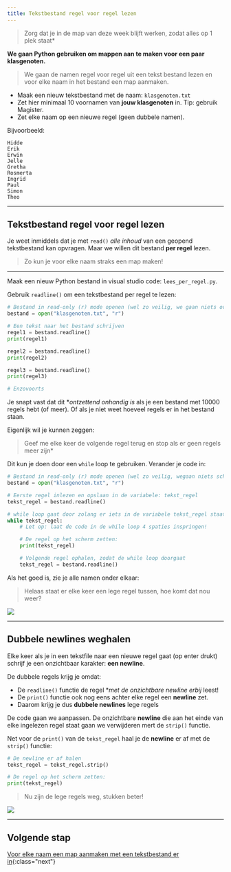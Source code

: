 ```yaml
---
title: Tekstbestand regel voor regel lezen
---
```


> Zorg dat je in de map van deze week blijft werken, zodat alles op 1 plek staat*

**We gaan Python gebruiken om mappen aan te maken voor een paar klasgenoten.**

> We gaan de namen regel voor regel uit een tekst bestand lezen en voor elke naam in het bestand een map aanmaken.

* Maak een nieuw tekstbestand met de naam: `klasgenoten.txt`
* Zet hier minimaal 10 voornamen van **jouw klasgenoten** in. Tip: gebruik Magister.
* Zet elke naam op een nieuwe regel (geen dubbele namen).

Bijvoorbeeld:

```text
Hidde
Erik
Erwin
Jelle
Gretha
Rosmerta
Ingrid
Paul
Simon
Theo
``` 
---

## Tekstbestand regel voor regel lezen
Je weet inmiddels dat je met `read()` *alle inhoud* van een geopend tekstbestand kan opvragen.
Maar we willen dit bestand **per regel** lezen.  

> Zo kun je voor elke naam straks een map maken!

---
Maak een nieuw Python bestand in visual studio code: `lees_per_regel.py`.

Gebruik `readline()` om een tekstbestand per regel te lezen:

```python
# Bestand in read-only (r) mode openen (wel zo veilig, we gaan niets overschrijven)
bestand = open("klasgenoten.txt", "r")

# Een tekst naar het bestand schrijven
regel1 = bestand.readline()
print(regel1)

regel2 = bestand.readline()
print(regel2)

regel3 = bestand.readline()
print(regel3)

# Enzovoorts
```

Je snapt vast dat dit **ontzettend onhandig is* als je een bestand met 10000 regels hebt (of meer). Of als je niet weet hoeveel regels er in het bestand staan.

Eigenlijk wil je kunnen zeggen:   
> Geef me elke keer de volgende regel terug en stop als er geen regels meer zijn*

Dit kun je doen door een `while` loop te gebruiken. Verander je code in:

```python
# Bestand in read-only (r) mode openen (wel zo veilig, wegaan niets schrijven)
bestand = open("klasgenoten.txt", "r")

# Eerste regel inlezen en opslaan in de variabele: tekst_regel
tekst_regel = bestand.readline()

# while loop gaat door zolang er iets in de variabele tekst_regel staat
while tekst_regel:
    # Let op: laat de code in de while loop 4 spaties inspringen!

    # De regel op het scherm zetten:
    print(tekst_regel)

    # Volgende regel ophalen, zodat de while loop doorgaat
    tekst_regel = bestand.readline()
```

Als het goed is, zie je alle namen onder elkaar:

> Helaas staat er elke keer een lege regel tussen, hoe komt dat nou weer?

![](double_newlines.png)

---

## Dubbele newlines weghalen  
Elke keer als je in een tekstfile naar een nieuwe regel gaat (op enter drukt) schrijf je een onzichtbaar karakter: **een newline**.

De dubbele regels krijg je omdat:

- De `readline()` functie de regel **met de onzichtbare newline erbij* leest! 
- De `print()` functie ook nog eens achter elke regel een **newline** zet.
- Daarom krijg je dus **dubbele newlines** lege regels

De code gaan we aanpassen. De onzichtbare **newline** die aan het einde van elke ingelezen regel staat gaan we verwijderen mert de `strip()` functie.

Net voor de `print()` van de `tekst_regel` haal je de **newline** er af met de `strip()` functie:

```python
# De newline er af halen
tekst_regel = tekst_regel.strip()

# De regel op het scherm zetten:
print(tekst_regel)
```

> Nu zijn de lege regels weg, stukken beter!

![](no_newlines.png)

---

## Volgende stap
[Voor elke naam een map aanmaken met een tekstbestand er in](../05-folder-loop){:class="next"}



